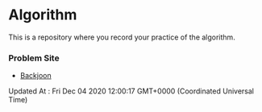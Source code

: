 # Algorithm

This is a repository where you record your practice of the algorithm.

### Problem Site

- [Backjoon](https://www.acmicpc.net/)

Updated At : Fri Dec 04 2020 12:00:17 GMT+0000 (Coordinated Universal Time)
